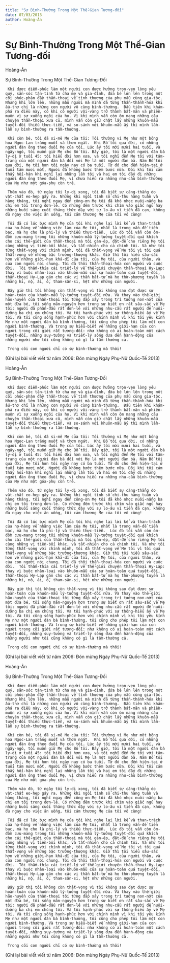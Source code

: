 ```yaml
---
title: "Sự Bình-Thường Trong Một Thế-Gian Tương-đối"
date: 07/03/2013
author: Hoàng-Ân
---
```


# Sự Bình-Thường Trong Một Thế-Gian Tương-đối

Hoàng-Ân

Sự Bình-Thường Trong Một Thế-Gian Tương-Đối


     Khi được diễm-phúc làm một người con được hưởng trọn-vẹn lòng yêu quý, săn-sóc tận-tình từ cha mẹ và gia-đình, đứa bé lớn lên trong một cõi phúc-phận đầy thần-thoại về tình thương của phụ mẫu cùng gia-tộc.  Nhưng khi lớn lên, những mẫu người mà mình đã từng thần-thánh-hóa khi ấu-thơ chỉ là những con người vô cùng bình-thường.  Đầu tiên khi khám-phá ra điều này, có khi có người vội-vàng trở thành bất-mãn và phiền-muộn vì sự xuống ngôi của họ. Vì khi mình vẫn còn ôm mang những câu chuyện thần-thoại xưa cũ, mình vẫn còn giữ chặt lấy những khuôn-mẫu tuyệt-đối thiếu thực-tiễn, và so-sánh với khuôn-mẫu ấy thì mình lầm-lẫn sự bình-thường ra tầm-thường.

     Khi còn bé, tôi đã si-mê Mẹ của tôi: Tôi thường ví Mẹ như một bông hoa Ngọc-Lan trắng muốt và thơm ngát.  Khi Bố tôi qua đời, có những người đàn ông theo đuổi Mẹ của tôi. Lúc ấy tôi mới mười hai tuổi, và ngây-ngô, tôi muốn giữ Mẹ cho Bố tôi. Bây giờ, tôi là một người đàn bà ly-dị ở tuổi 45: tôi hiểu đời hơn xưa, và tôi nghĩ đến Mẹ tôi với tâm-trạng của một người đàn bà đối với Mẹ là một người đàn bà. Năm Bố tôi qua đời, Mẹ tôi hơn tôi ngày nay có ba tuổi. Từ đó cho đến hiện-tại ở tuổi tám mươi mốt, Người đã không bước thêm bước nữa. Đôi khi tôi cảm thấy hối-hận khi nghĩ lại những lần tôi và hai em tôi đẩy đi những người đàn ông theo đuổi Mẹ, vì chưa hiểu ra những nhu-cầu bình-thường của Mẹ như một góa-phụ còn trẻ.

     Thêm vào đó, từ ngày tôi ly-dị xong, tôi đã biết sự căng-thẳng do vật-chất eo-hẹp gây ra. Những khi ngồi tính sổ chi-thu hàng tuần và hàng tháng, tôi nghĩ ngay đến công-ơn Mẹ tôi đã khó nhọc nuôi-nấng ba chị em tôi trong đơn-lẻ. Có những đêm trước khi chìm vào giấc ngủ hay những buổi sáng cuối tháng thức dậy với sự lo-âu vì tiền đã cạn, không đủ ngay cho việc ăn uống, tôi cảm thương Mẹ của tôi vô cùng!

     Tôi đã có lúc bực mình Mẹ của tôi khi nghe lại lời kể và than-trách của họ-hàng về những việc làm của Mẹ tôi, nhất là trong vấn-đề tiền bạc, mà họ cho là phi-lý và thiếu thực-tiễn.  Lúc đó tôi vẫn còn ôm-đồm cưu-mang trong tôi những khuôn-mẫu lý-tưởng tuyệt-đối quá khích cho cái thế-giới của thần-thoại mà tôi gán-ép, đặt-để cho riêng Mẹ tôi cùng những vị tiền-bối khác, và tất-nhiên cho cả chính tôi. Và như tôi từng thất-vọng với chính mình, tôi đã thất-vọng về Mẹ tôi vì tôi quá thất-vọng về những bậc trưởng-thượng khác. Giờ thì tôi hiểu sâu-sắc hơn về những giới-hạn khả-dĩ của tôi, của Mẹ tôi, của người thân, và của con người nói chung. Tôi đã thôi thần-thoại-hóa con người và cuộc đời.  Tôi thấm-thía cái triết-lý về thế-giới chuyện thần-thoại Hy-Lạp: thay vì buộc nhân-loại vào khuôn-mẫu của sự hoàn-toàn quá tuyệt-đối, thần-thoại Hy-Lạp gán cho các vị thần bất-tử mà họ thờ-phượng tuyền là những hỉ, nộ, ái, ố, tham-sân-si, hệt như những con người.

     Bây giờ thì tôi không còn thất-vọng vì tôi không sao đạt được sự hoàn-toàn của khuôn-mẫu lý-tưởng tuyệt-đối nữa. Và thay vào thế-giới hão-huyền của thần-thoại tôi từng đắp xây trong trí tưởng non-nớt của một đứa bé, tôi sống mãn-nguyện hơn trong sự biết ơn rất sâu-sắc về Mẹ tôi: người đã phấn-đấu rất đơn-lẻ với những nhu-cầu rất người để nuôi-dưỡng ba chị em chúng tôi. Và tôi hạnh-phúc với sự thông-hiểu ấy về Mẹ tôi. Và tôi cũng sống hạnh-phúc hơn với chính mình vì khi tôi yêu kính Mẹ như một người đàn bà bình-thường, tôi cũng cho phép tôi làm một con người bình-thường. Và trong sự hiểu-biết về những giới-hạn của con người trong cõi giới rất tương-đối: như không có ai hoàn-toàn một cách tuyệt-đối, những suy-tưởng và triết-lý sống đưa đến hành-động của những người như tôi cũng không có gì là tầm-thường cả.

     Trong cõi con người chỉ có sự bình-thường mà thôi!


(Ghi lại bài viết viết từ năm 2006: Đón mừng Ngày Phụ-Nữ Quốc-Tế 2013)

Hoàng-Ân

Sự Bình-Thường Trong Một Thế-Gian Tương-Đối


     Khi được diễm-phúc làm một người con được hưởng trọn-vẹn lòng yêu quý, săn-sóc tận-tình từ cha mẹ và gia-đình, đứa bé lớn lên trong một cõi phúc-phận đầy thần-thoại về tình thương của phụ mẫu cùng gia-tộc.  Nhưng khi lớn lên, những mẫu người mà mình đã từng thần-thánh-hóa khi ấu-thơ chỉ là những con người vô cùng bình-thường.  Đầu tiên khi khám-phá ra điều này, có khi có người vội-vàng trở thành bất-mãn và phiền-muộn vì sự xuống ngôi của họ. Vì khi mình vẫn còn ôm mang những câu chuyện thần-thoại xưa cũ, mình vẫn còn giữ chặt lấy những khuôn-mẫu tuyệt-đối thiếu thực-tiễn, và so-sánh với khuôn-mẫu ấy thì mình lầm-lẫn sự bình-thường ra tầm-thường.

     Khi còn bé, tôi đã si-mê Mẹ của tôi: Tôi thường ví Mẹ như một bông hoa Ngọc-Lan trắng muốt và thơm ngát.  Khi Bố tôi qua đời, có những người đàn ông theo đuổi Mẹ của tôi. Lúc ấy tôi mới mười hai tuổi, và ngây-ngô, tôi muốn giữ Mẹ cho Bố tôi. Bây giờ, tôi là một người đàn bà ly-dị ở tuổi 45: tôi hiểu đời hơn xưa, và tôi nghĩ đến Mẹ tôi với tâm-trạng của một người đàn bà đối với Mẹ là một người đàn bà. Năm Bố tôi qua đời, Mẹ tôi hơn tôi ngày nay có ba tuổi. Từ đó cho đến hiện-tại ở tuổi tám mươi mốt, Người đã không bước thêm bước nữa. Đôi khi tôi cảm thấy hối-hận khi nghĩ lại những lần tôi và hai em tôi đẩy đi những người đàn ông theo đuổi Mẹ, vì chưa hiểu ra những nhu-cầu bình-thường của Mẹ như một góa-phụ còn trẻ.

     Thêm vào đó, từ ngày tôi ly-dị xong, tôi đã biết sự căng-thẳng do vật-chất eo-hẹp gây ra. Những khi ngồi tính sổ chi-thu hàng tuần và hàng tháng, tôi nghĩ ngay đến công-ơn Mẹ tôi đã khó nhọc nuôi-nấng ba chị em tôi trong đơn-lẻ. Có những đêm trước khi chìm vào giấc ngủ hay những buổi sáng cuối tháng thức dậy với sự lo-âu vì tiền đã cạn, không đủ ngay cho việc ăn uống, tôi cảm thương Mẹ của tôi vô cùng!

     Tôi đã có lúc bực mình Mẹ của tôi khi nghe lại lời kể và than-trách của họ-hàng về những việc làm của Mẹ tôi, nhất là trong vấn-đề tiền bạc, mà họ cho là phi-lý và thiếu thực-tiễn.  Lúc đó tôi vẫn còn ôm-đồm cưu-mang trong tôi những khuôn-mẫu lý-tưởng tuyệt-đối quá khích cho cái thế-giới của thần-thoại mà tôi gán-ép, đặt-để cho riêng Mẹ tôi cùng những vị tiền-bối khác, và tất-nhiên cho cả chính tôi. Và như tôi từng thất-vọng với chính mình, tôi đã thất-vọng về Mẹ tôi vì tôi quá thất-vọng về những bậc trưởng-thượng khác. Giờ thì tôi hiểu sâu-sắc hơn về những giới-hạn khả-dĩ của tôi, của Mẹ tôi, của người thân, và của con người nói chung. Tôi đã thôi thần-thoại-hóa con người và cuộc đời.  Tôi thấm-thía cái triết-lý về thế-giới chuyện thần-thoại Hy-Lạp: thay vì buộc nhân-loại vào khuôn-mẫu của sự hoàn-toàn quá tuyệt-đối, thần-thoại Hy-Lạp gán cho các vị thần bất-tử mà họ thờ-phượng tuyền là những hỉ, nộ, ái, ố, tham-sân-si, hệt như những con người.

     Bây giờ thì tôi không còn thất-vọng vì tôi không sao đạt được sự hoàn-toàn của khuôn-mẫu lý-tưởng tuyệt-đối nữa. Và thay vào thế-giới hão-huyền của thần-thoại tôi từng đắp xây trong trí tưởng non-nớt của một đứa bé, tôi sống mãn-nguyện hơn trong sự biết ơn rất sâu-sắc về Mẹ tôi: người đã phấn-đấu rất đơn-lẻ với những nhu-cầu rất người để nuôi-dưỡng ba chị em chúng tôi. Và tôi hạnh-phúc với sự thông-hiểu ấy về Mẹ tôi. Và tôi cũng sống hạnh-phúc hơn với chính mình vì khi tôi yêu kính Mẹ như một người đàn bà bình-thường, tôi cũng cho phép tôi làm một con người bình-thường. Và trong sự hiểu-biết về những giới-hạn của con người trong cõi giới rất tương-đối: như không có ai hoàn-toàn một cách tuyệt-đối, những suy-tưởng và triết-lý sống đưa đến hành-động của những người như tôi cũng không có gì là tầm-thường cả.

     Trong cõi con người chỉ có sự bình-thường mà thôi!


(Ghi lại bài viết viết từ năm 2006: Đón mừng Ngày Phụ-Nữ Quốc-Tế 2013)

Hoàng-Ân

Sự Bình-Thường Trong Một Thế-Gian Tương-Đối


     Khi được diễm-phúc làm một người con được hưởng trọn-vẹn lòng yêu quý, săn-sóc tận-tình từ cha mẹ và gia-đình, đứa bé lớn lên trong một cõi phúc-phận đầy thần-thoại về tình thương của phụ mẫu cùng gia-tộc.  Nhưng khi lớn lên, những mẫu người mà mình đã từng thần-thánh-hóa khi ấu-thơ chỉ là những con người vô cùng bình-thường.  Đầu tiên khi khám-phá ra điều này, có khi có người vội-vàng trở thành bất-mãn và phiền-muộn vì sự xuống ngôi của họ. Vì khi mình vẫn còn ôm mang những câu chuyện thần-thoại xưa cũ, mình vẫn còn giữ chặt lấy những khuôn-mẫu tuyệt-đối thiếu thực-tiễn, và so-sánh với khuôn-mẫu ấy thì mình lầm-lẫn sự bình-thường ra tầm-thường.

     Khi còn bé, tôi đã si-mê Mẹ của tôi: Tôi thường ví Mẹ như một bông hoa Ngọc-Lan trắng muốt và thơm ngát.  Khi Bố tôi qua đời, có những người đàn ông theo đuổi Mẹ của tôi. Lúc ấy tôi mới mười hai tuổi, và ngây-ngô, tôi muốn giữ Mẹ cho Bố tôi. Bây giờ, tôi là một người đàn bà ly-dị ở tuổi 45: tôi hiểu đời hơn xưa, và tôi nghĩ đến Mẹ tôi với tâm-trạng của một người đàn bà đối với Mẹ là một người đàn bà. Năm Bố tôi qua đời, Mẹ tôi hơn tôi ngày nay có ba tuổi. Từ đó cho đến hiện-tại ở tuổi tám mươi mốt, Người đã không bước thêm bước nữa. Đôi khi tôi cảm thấy hối-hận khi nghĩ lại những lần tôi và hai em tôi đẩy đi những người đàn ông theo đuổi Mẹ, vì chưa hiểu ra những nhu-cầu bình-thường của Mẹ như một góa-phụ còn trẻ.

     Thêm vào đó, từ ngày tôi ly-dị xong, tôi đã biết sự căng-thẳng do vật-chất eo-hẹp gây ra. Những khi ngồi tính sổ chi-thu hàng tuần và hàng tháng, tôi nghĩ ngay đến công-ơn Mẹ tôi đã khó nhọc nuôi-nấng ba chị em tôi trong đơn-lẻ. Có những đêm trước khi chìm vào giấc ngủ hay những buổi sáng cuối tháng thức dậy với sự lo-âu vì tiền đã cạn, không đủ ngay cho việc ăn uống, tôi cảm thương Mẹ của tôi vô cùng!

     Tôi đã có lúc bực mình Mẹ của tôi khi nghe lại lời kể và than-trách của họ-hàng về những việc làm của Mẹ tôi, nhất là trong vấn-đề tiền bạc, mà họ cho là phi-lý và thiếu thực-tiễn.  Lúc đó tôi vẫn còn ôm-đồm cưu-mang trong tôi những khuôn-mẫu lý-tưởng tuyệt-đối quá khích cho cái thế-giới của thần-thoại mà tôi gán-ép, đặt-để cho riêng Mẹ tôi cùng những vị tiền-bối khác, và tất-nhiên cho cả chính tôi. Và như tôi từng thất-vọng với chính mình, tôi đã thất-vọng về Mẹ tôi vì tôi quá thất-vọng về những bậc trưởng-thượng khác. Giờ thì tôi hiểu sâu-sắc hơn về những giới-hạn khả-dĩ của tôi, của Mẹ tôi, của người thân, và của con người nói chung. Tôi đã thôi thần-thoại-hóa con người và cuộc đời.  Tôi thấm-thía cái triết-lý về thế-giới chuyện thần-thoại Hy-Lạp: thay vì buộc nhân-loại vào khuôn-mẫu của sự hoàn-toàn quá tuyệt-đối, thần-thoại Hy-Lạp gán cho các vị thần bất-tử mà họ thờ-phượng tuyền là những hỉ, nộ, ái, ố, tham-sân-si, hệt như những con người.

     Bây giờ thì tôi không còn thất-vọng vì tôi không sao đạt được sự hoàn-toàn của khuôn-mẫu lý-tưởng tuyệt-đối nữa. Và thay vào thế-giới hão-huyền của thần-thoại tôi từng đắp xây trong trí tưởng non-nớt của một đứa bé, tôi sống mãn-nguyện hơn trong sự biết ơn rất sâu-sắc về Mẹ tôi: người đã phấn-đấu rất đơn-lẻ với những nhu-cầu rất người để nuôi-dưỡng ba chị em chúng tôi. Và tôi hạnh-phúc với sự thông-hiểu ấy về Mẹ tôi. Và tôi cũng sống hạnh-phúc hơn với chính mình vì khi tôi yêu kính Mẹ như một người đàn bà bình-thường, tôi cũng cho phép tôi làm một con người bình-thường. Và trong sự hiểu-biết về những giới-hạn của con người trong cõi giới rất tương-đối: như không có ai hoàn-toàn một cách tuyệt-đối, những suy-tưởng và triết-lý sống đưa đến hành-động của những người như tôi cũng không có gì là tầm-thường cả.

     Trong cõi con người chỉ có sự bình-thường mà thôi!


(Ghi lại bài viết viết từ năm 2006: Đón mừng Ngày Phụ-Nữ Quốc-Tế 2013)
